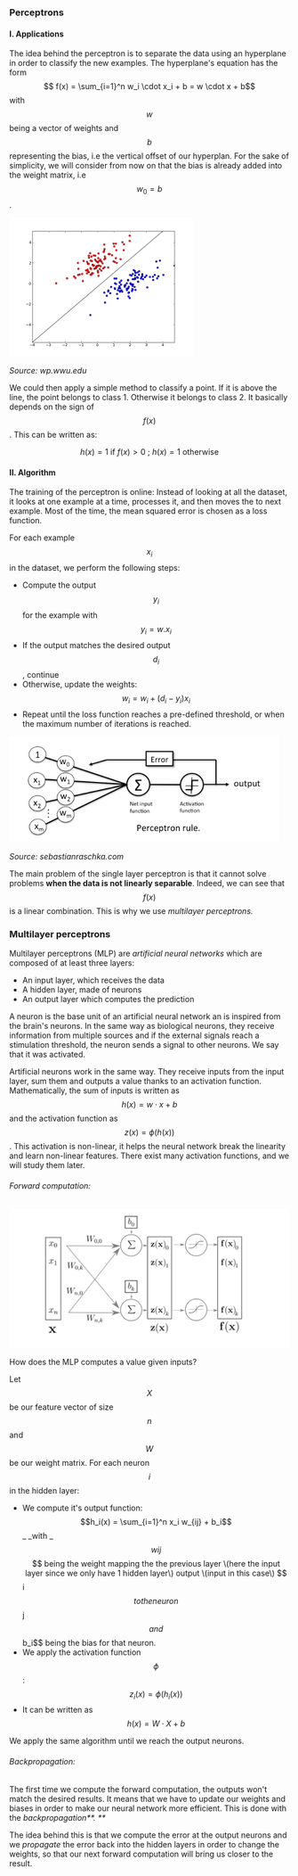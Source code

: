 ### Perceptrons

#### I. Applications

The idea behind the perceptron is to separate the data using an hyperplane in order to classify the new examples. The hyperplane's equation has the form $$ f(x) = \sum_{i=1}^n w_i \cdot x_i + b = w \cdot x + b$$ with $$w$$ being a vector of weights and $$b$$ representing the bias, i.e the vertical offset of our hyperplan. For the sake of simplicity, we will consider from now on that the bias is already added into the weight matrix, i.e $$w_0 = b $$.

![](/assets/perceptron.png)

_Source: wp.wwu.edu_

We could then apply a simple method to classify a point. If it is above the line, the point belongs to class 1. Otherwise it belongs to class 2. It basically depends on the sign of $$f(x)$$. This can be written as:


$$
h(x) = 1 \text{ if } f(x) > 0 \text{ ; } h(x) = 1 \text{ otherwise}
$$


#### II. Algorithm

The training of the perceptron is online: Instead of looking at all the dataset, it looks at one example at a time, processes it, and then moves the to next example. Most of the time, the mean squared error is chosen as a loss function.

For each example $$x_i$$ in the dataset, we perform the following steps:

* Compute the output $$y_i$$ for the example with $$y_i = w.x_i$$
* If the output matches the desired output $$d_i$$, continue
* Otherwise, update the weights: $$w_i = w_i + (d_i - y_i)x_i$$
* Repeat until the loss function reaches a pre-defined threshold, or when the maximum number of iterations  is reached.

![](/assets/perceptron_train.png)

_Source: sebastianraschka.com_

The main problem of the single layer perceptron is that it cannot solve problems **when the data is not linearly separable**. Indeed, we can see that $$f(x)$$ is a linear combination. This is why we use _multilayer perceptrons._

### Multilayer perceptrons

Multilayer perceptrons \(MLP\) are _artificial neural networks_ which are composed of at least three layers:

* An input layer, which receives the data
* A hidden layer, made of neurons
* An output layer which computes the prediction

A neuron is the base unit of an artificial neural network an is inspired from the brain's neurons. In the same way as biological neurons, they receive information from multiple sources and if the external signals reach a stimulation threshold, the neuron sends a signal to other neurons. We say that it was activated.

Artificial neurons work in the same way. They receive inputs from the input layer, sum them and outputs a value thanks to an activation function. Mathematically, the sum of inputs is written as $$h(x) = w \cdot x + b$$ and the activation function as $$z(x) = \phi(h(x)) $$ . This activation is non-linear, it helps the neural network break the linearity and learn non-linear features. There exist many activation functions, and we will study them later.

###### Forward computation:

![](/assets/MLP.png)

How does the MLP computes a value given inputs?

Let $$X$$ be our feature vector of size $$n$$ and $$W$$ be our weight matrix. For each neuron $$i$$ in the hidden layer:

* We compute it's output function: $$h_i(x) = \sum_{i=1}^n x_i w_{ij} + b_i$$_  \_with _$$w{ij}$$$$ being the weight mapping the the previous layer \(here the input layer since we only have 1 hidden layer\) output \(input in this case\) $$i$$ to the neuron $$j$$ and $$b\_i$$  being the bias for that neuron.
* We apply the activation function $$\phi$$: $$z_i(x) = \phi(h_i(x))$$
* It can be written as $$h(x) = W \cdot X + b$$ 

We apply the same algorithm until we reach the output neurons.

###### Backpropagation:

The first time we compute the forward computation, the outputs won't match the desired results. It means that we have to update our weights and biases in order to make our neural network more efficient. This is done with the _backpropagation**. **_

The idea behind this is that we compute the error at the output neurons and we _propagate_ the error back into the hidden layers in order to change the weights, so that our next forward computation will bring us closer to the result.

